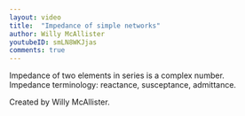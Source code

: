 ```yaml
---
layout: video
title:  "Impedance of simple networks"
author: Willy McAllister
youtubeID: smLN8WKJjas
comments: true
--- 
```


Impedance of two elements in series is a complex number.  
Impedance terminology: reactance, susceptance, admittance.

Created by Willy McAllister.